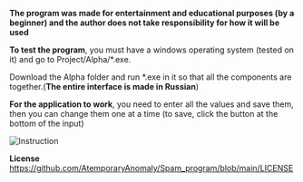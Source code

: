 **The program was made for entertainment and educational purposes (by a beginner) and the author does not take responsibility for how it will be used**


**To test the program**, you must have a windows operating system (tested on it) and go to Project/Alpha/*.exe. 

Download the Alpha folder and run *.exe in it so that all the components are together.(**The entire interface is made in Russian**)

**For the application to work**, you need to enter all the values and save them, then you can change them one at a time (to save, click the button at the bottom of the input)

![Instruction](https://github.com/AtemporaryAnomaly/Spam_program/assets/171469026/4d4f4205-a96a-40f6-80fc-14a10003c774)

**License** https://github.com/AtemporaryAnomaly/Spam_program/blob/main/LICENSE
